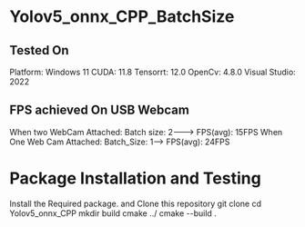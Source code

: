 # Yolov5_onnx_CPP_BatchSize
## Tested On
Platform: Windows 11
CUDA: 11.8
Tensorrt: 12.0
OpenCv: 4.8.0
Visual Studio: 2022
## FPS achieved On USB Webcam
When two WebCam Attached: Batch size: 2---> FPS(avg): 15FPS
When One Web Cam Attached: Batch_Size: 1--> FPS(avg): 24FPS
# Package Installation and Testing
Install the Required package. and Clone this repository
git clone 
cd Yolov5_onnx_CPP
mkdir build
cmake ../
cmake --build .
